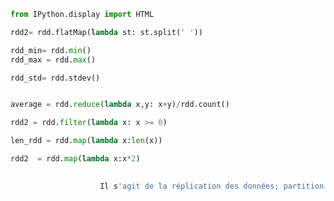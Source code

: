 ```python
from IPython.display import HTML
```


```python
rdd2= rdd.flatMap(lambda st: st.split(' '))

```


```python
rdd_min= rdd.min()
rdd_max = rdd.max()
```


```python
rdd_std= rdd.stdev()
```


```python

average = rdd.reduce(lambda x,y: x+y)/rdd.count()
```


```python
rdd2 = rdd.filter(lambda x: x >= 0)
```


```python
len_rdd = rdd.map(lambda x:len(x))
```


```python
rdd2  = rdd.map(lambda x:x*2)
```


```python
                        
                    Il s'agit de la réplication des données; partition de la donnée ,la garantie de la haute disponibilité et la tolérance à la panne
```
